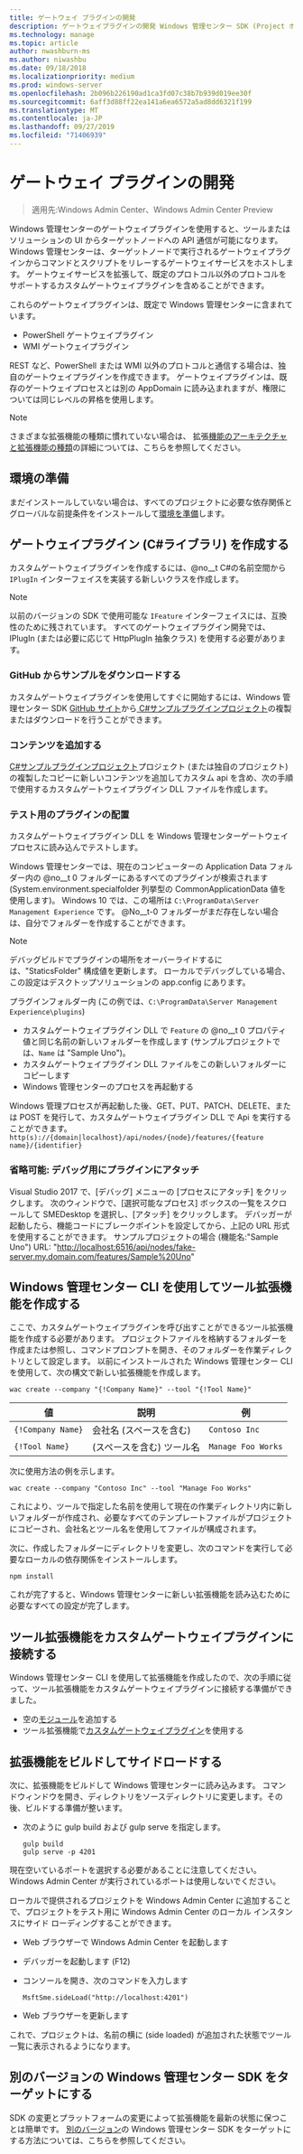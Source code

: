 ```yaml
---
title: ゲートウェイ プラグインの開発
description: ゲートウェイプラグインの開発 Windows 管理センター SDK (Project ホノルル)
ms.technology: manage
ms.topic: article
author: nwashburn-ms
ms.author: niwashbu
ms.date: 09/18/2018
ms.localizationpriority: medium
ms.prod: windows-server
ms.openlocfilehash: 2b096b226190ad1ca3fd07c38b7b939d019ee30f
ms.sourcegitcommit: 6aff3d88ff22ea141a6ea6572a5ad8dd6321f199
ms.translationtype: MT
ms.contentlocale: ja-JP
ms.lasthandoff: 09/27/2019
ms.locfileid: "71406939"
---
```

# <a name="develop-a-gateway-plugin"></a>ゲートウェイ プラグインの開発

>適用先:Windows Admin Center、Windows Admin Center Preview

Windows 管理センターのゲートウェイプラグインを使用すると、ツールまたはソリューションの UI からターゲットノードへの API 通信が可能になります。  Windows 管理センターは、ターゲットノードで実行されるゲートウェイプラグインからコマンドとスクリプトをリレーするゲートウェイサービスをホストします。 ゲートウェイサービスを拡張して、既定のプロトコル以外のプロトコルをサポートするカスタムゲートウェイプラグインを含めることができます。

これらのゲートウェイプラグインは、既定で Windows 管理センターに含まれています。

* PowerShell ゲートウェイプラグイン
* WMI ゲートウェイプラグイン

REST など、PowerShell または WMI 以外のプロトコルと通信する場合は、独自のゲートウェイプラグインを作成できます。  ゲートウェイプラグインは、既存のゲートウェイプロセスとは別の AppDomain に読み込まれますが、権限については同じレベルの昇格を使用します。

> [!NOTE]
> さまざまな拡張機能の種類に慣れていない場合は、 拡張[機能のアーキテクチャと拡張機能の種類](understand-extensions.md)の詳細については、こちらを参照してください。

## <a name="prepare-your-environment"></a>環境の準備

まだインストールしていない場合は、すべてのプロジェクトに必要な依存関係とグローバルな前提条件をインストールして[環境を準備](prepare-development-environment.md)します。

## <a name="create-a-gateway-plugin-c-library"></a>ゲートウェイプラグイン (C#ライブラリ) を作成する

カスタムゲートウェイプラグインを作成するには、@no__t C#の名前空間から ```IPlugIn``` インターフェイスを実装する新しいクラスを作成します。  

> [!NOTE]
> 以前のバージョンの SDK で使用可能な ```IFeature``` インターフェイスには、互換性のために残されています。  すべてのゲートウェイプラグイン開発では、IPlugIn (または必要に応じて HttpPlugIn 抽象クラス) を使用する必要があります。

### <a name="download-sample-from-github"></a>GitHub からサンプルをダウンロードする

カスタムゲートウェイプラグインを使用してすぐに開始するには、Windows 管理センター SDK [GitHub サイト](https://aka.ms/wacsdk)から[ C#サンプルプラグインプロジェクト](https://github.com/Microsoft/windows-admin-center-sdk/tree/master/GatewayPluginExample/Plugin)の複製またはダウンロードを行うことができます。

### <a name="add-content"></a>コンテンツを追加する

[ C#サンプルプラグインプロジェクト](https://github.com/Microsoft/windows-admin-center-sdk/tree/master/GatewayPluginExample/Plugin)プロジェクト (または独自のプロジェクト) の複製したコピーに新しいコンテンツを追加してカスタム api を含め、次の手順で使用するカスタムゲートウェイプラグイン DLL ファイルを作成します。

### <a name="deploy-plugin-for-testing"></a>テスト用のプラグインの配置

カスタムゲートウェイプラグイン DLL を Windows 管理センターゲートウェイプロセスに読み込んでテストします。

Windows 管理センターでは、現在のコンピューターの Application Data フォルダー内の @no__t 0 フォルダーにあるすべてのプラグインが検索されます (System.environment.specialfolder 列挙型の CommonApplicationData 値を使用します)。 Windows 10 では、この場所は ```C:\ProgramData\Server Management Experience``` です。  @No__t-0 フォルダーがまだ存在しない場合は、自分でフォルダーを作成することができます。

> [!NOTE]
> デバッグビルドでプラグインの場所をオーバーライドするには、"StaticsFolder" 構成値を更新します。 ローカルでデバッグしている場合、この設定はデスクトップソリューションの app.config にあります。 

プラグインフォルダー内 (この例では、```C:\ProgramData\Server Management Experience\plugins```)

* カスタムゲートウェイプラグイン DLL で ```Feature``` の @no__t 0 プロパティ値と同じ名前の新しいフォルダーを作成します (サンプルプロジェクトでは、```Name``` は "Sample Uno")。
* カスタムゲートウェイプラグイン DLL ファイルをこの新しいフォルダーにコピーします
* Windows 管理センターのプロセスを再起動する

Windows 管理プロセスが再起動した後、GET、PUT、PATCH、DELETE、または POST を発行して、カスタムゲートウェイプラグイン DLL で Api を実行することができます。 ```http(s)://{domain|localhost}/api/nodes/{node}/features/{feature name}/{identifier}```

### <a name="optional-attach-to-plugin-for-debugging"></a>省略可能: デバッグ用にプラグインにアタッチ

Visual Studio 2017 で、[デバッグ] メニューの [プロセスにアタッチ] をクリックします。 次のウィンドウで、[選択可能なプロセス] ボックスの一覧をスクロールして SMEDesktop を選択し、[アタッチ] をクリックします。 デバッガーが起動したら、機能コードにブレークポイントを設定してから、上記の URL 形式を使用することができます。 サンプルプロジェクトの場合 (機能名:"Sample Uno") URL: "<http://localhost:6516/api/nodes/fake-server.my.domain.com/features/Sample%20Uno>"

## <a name="create-a-tool-extension-with-the-windows-admin-center-cli"></a>Windows 管理センター CLI を使用してツール拡張機能を作成する ##

ここで、カスタムゲートウェイプラグインを呼び出すことができるツール拡張機能を作成する必要があります。  プロジェクトファイルを格納するフォルダーを作成または参照し、コマンドプロンプトを開き、そのフォルダーを作業ディレクトリとして設定します。  以前にインストールされた Windows 管理センター CLI を使用して、次の構文で新しい拡張機能を作成します。

```
wac create --company "{!Company Name}" --tool "{!Tool Name}"
```

| 値 | 説明 | 例 |
| ----- | ----------- | ------- |
| ```{!Company Name}``` | 会社名 (スペースを含む) | ```Contoso Inc``` |
| ```{!Tool Name}``` | (スペースを含む) ツール名 | ```Manage Foo Works``` |

次に使用方法の例を示します。

```
wac create --company "Contoso Inc" --tool "Manage Foo Works"
```

これにより、ツールで指定した名前を使用して現在の作業ディレクトリ内に新しいフォルダーが作成され、必要なすべてのテンプレートファイルがプロジェクトにコピーされ、会社名とツール名を使用してファイルが構成されます。  

次に、作成したフォルダーにディレクトリを変更し、次のコマンドを実行して必要なローカルの依存関係をインストールします。

```
npm install
```

これが完了すると、Windows 管理センターに新しい拡張機能を読み込むために必要なすべての設定が完了します。 

## <a name="connect-your-tool-extension-to-your-custom-gateway-plugin"></a>ツール拡張機能をカスタムゲートウェイプラグインに接続する

Windows 管理センター CLI を使用して拡張機能を作成したので、次の手順に従って、ツール拡張機能をカスタムゲートウェイプラグインに接続する準備ができました。

- 空の[モジュール](guides/add-module.md)を追加する
- ツール拡張機能で[カスタムゲートウェイプラグイン](guides/use-custom-gateway-plugin.md)を使用する
 
## <a name="build-and-side-load-your-extension"></a>拡張機能をビルドしてサイドロードする

次に、拡張機能をビルドして Windows 管理センターに読み込みます。  コマンドウィンドウを開き、ディレクトリをソースディレクトリに変更します。その後、ビルドする準備が整います。

* 次のように gulp build および gulp serve を指定します。

    ```
    gulp build
    gulp serve -p 4201
    ```

現在空いているポートを選択する必要があることに注意してください。 Windows Admin Center が実行されているポートは使用しないでください。

ローカルで提供されるプロジェクトを Windows Admin Center に追加することで、プロジェクトをテスト用に Windows Admin Center のローカル インスタンスにサイド ローディングすることができます。

* Web ブラウザーで Windows Admin Center を起動します
* デバッガーを起動します (F12)
* コンソールを開き、次のコマンドを入力します

    ```
    MsftSme.sideLoad("http://localhost:4201")
    ```

*   Web ブラウザーを更新します

これで、プロジェクトは、名前の横に (side loaded) が追加された状態でツール一覧に表示されるようになります。

## <a name="target-a-different-version-of-the-windows-admin-center-sdk"></a>別のバージョンの Windows 管理センター SDK をターゲットにする

SDK の変更とプラットフォームの変更によって拡張機能を最新の状態に保つことは簡単です。  [別のバージョン](target-sdk-version.md)の Windows 管理センター SDK をターゲットにする方法については、こちらを参照してください。